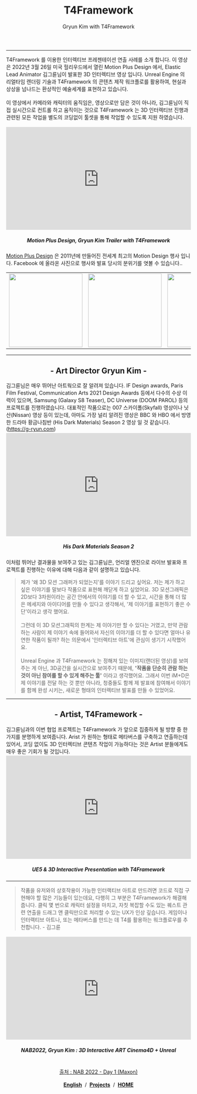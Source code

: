 ﻿---
layout: page
title: T4Framework
subtitle: Gryun Kim with T4Framework
---
<style>
	.embed-container {
		position: relative;
		padding-bottom: 56.25%;
		height: 0;
		overflow: hidden;
		max-width: 100%;
	}

	.embed-container iframe, .embed-container object, .embed-container embed {
		position: absolute;
		top: 1%;
		down: 1%;
		left: 0%;
		width: 100%;
		height: 100%;
	}

	table {
		border-spacing: 0;
	} 

</style>
<hr />

T4Framework 를 이용한 인터렉티브 프레젠테이션 연출 사례를 소개 합니다. 이 영상은 2022년 3월 26일 미국 헐리우드에서 열린 Motion Plus Design 에서, Elastic Lead Animator 김그륜님이 발표한 3D 인터렉티브 영상 입니다. Unreal Engine 의 리얼타임 렌더링 기술과 T4Framework 의 콘텐츠 제작 워크플로를 활용하여, 현실과 상상을 넘나드는 환상적인 예술세계를 표현하고 있습니다.<br /><br />
이 영상에서 카메라와 캐릭터의 움직임은, 영상으로만 담은 것이 아니라, 김그륜님이 직접 실시간으로 컨트롤 하고 움직이는 것으로 T4Framework 는 3D 인터렉티브 진행과 관련된 모든 작업을 별도의 코딩없이 툴셋을 통해 작업할 수 있도록 지원 하였습니다.
<div class="embed-container"><iframe src="https://www.youtube.com/embed/IzFVjLMxbLc" frameborder="0" width="1280" height="720"></iframe></div>
<center><h5>Motion Plus Design, Gryun Kim Trailer with T4Framework</h5></center>

<a href="https://www.motion-plus-design.com/" target="_blank">Motion Plus Design</a> 은 2011년에 만들어진 전세계 최고의 Motion Design 행사 입니다. Facebook 에 올라온 사진으로 행사와 발표 당시의 분위기를 엿볼 수 있습니다..<br>

<table border=0>
	<tr>
		<td><a href="https://www.facebook.com/photo/?fbid=4468297356603551&set=pcb.4468302899936330" target="_blank"><img src="https://t4framework.com/img/gryun_1.jpg" width="200"></a></td>
		<td><a href="https://www.facebook.com/photo?fbid=4468297049936915&set=pcb.4468302899936330" target="_blank"><img src="https://t4framework.com/img/gryun_2.jpg" width="200"></a></td>
		<td><a href="https://www.facebook.com/photo?fbid=4468297413270212&set=pcb.4468302899936330" target="_blank"><img src="https://t4framework.com/img/gryun_3.jpg" width="200"></a></td>
		<td><a href="https://www.facebook.com/photo?fbid=4468297243270229&set=pcb.4468302899936330" target="_blank"><img src="https://t4framework.com/img/gryun_4.jpg" width="200"></a></td>
	</tr>
</table>

<hr />

<center><h2>- Art Director Gryun Kim -</h2></center>
김그륜님은 매우 뛰어난 아트웍으로 잘 알려져 있습니다. IF Design awards, Paris Film Festival, Communication Arts 2021 Design Awards 등에서 다수의 수상 이력이 있으며, Samsung (Galaxy S8 Teaser), DC Universe (DOOM PAROL) 등의 프로젝트를 진행하였습니다. 대표적인 작품으로는 007 스카이폴(Skyfall) 영상이나 닛산(Nissan) 영상 등이 있는데, 아마도 가장 널리 알려진 영상은 BBC 와 HBO 에서 방영한 드라마 황금나침반 (His Dark Materials) Season 2 영상 일 것 같습니다. (<a href="https://g-ryun.com/" target="_blank">https://g-ryun.com</a>)

<div class="embed-container"><iframe src="https://player.vimeo.com/video/479938466" frameborder="0" width="1280" height="720"></iframe></div>
<center><h5>His Dark Materials Season 2</h5></center>

이처럼 뛰어난 결과물을 보여주고 있는 김그륜님은, 언리얼 엔진으로 라이브 발표와 프로젝트를 진행하는 이유에 대해 다음과 같이 설명하고 있습니다.<br>

> 제가 '왜 3D 모션 그래퍼가 되었는지'를 이야기 드리고 싶어요. 저는 제가 하고 싶은 이야기를 말보다 작품으로 표현해 깨닫게 하고 싶었어요. 3D 모션그래픽은 2D보다 3차원이라는 공간 안에서의 이야기를 더 할 수 있고, 시간을 통해 더 많은 메세지와 아이디어를 만들 수 있다고 생각해서, '제 이야기를 표현하기 좋은 수단'이라고 생각 했어요.<br><br>
> 그런데 이 3D 모션그래픽의 한계는 제 이야기만 할 수 있다는 거였고, 만약 관람하는 사람이 제 이야기 속에 들어와서 자신의 이야기를 더 할 수 있다면 얼마나 유연한 작품이 될까? 하는 의문에서 '인터렉티브 아트'에 관심이 생기기 시작했어요.<br><br>
> Unreal Engine 과 T4Framework 는 정해져 있는 이미지(랜더된 영상)를 보여 주는 게 아닌, 3D공간을 실시간으로 보여주기 때문에, <b>'작품을 단순히 관람 하는 것이 아닌 참여를 할 수 있게 해주는 툴'</b> 이라고 생각했어요. 그래서 이번 iM+D은 제 이야기를 전달 하는 것 뿐만 아니라, 청중들도 함께 제 발표에 참여해서 이야기를 함께 완성 시키는, 새로운 형태의 인터렉티브 발표를 만들 수 있었어요.

<hr />

<center><h2>- Artist, T4Framework -</h2></center>
김그륜님과의 이번 협업 프로젝트는 T4Framework 가 앞으로 집중하게 될 방향 중 한가지를 분명하게 보여줍니다. Arist 가 원하는 형태로 메타버스를 구축하고 연출하는데 있어서, 코딩 없이도 3D 인터렉티브 콘텐츠 작업이 가능하다는 것은 Artist 분들에게도 매우 좋은 기회가 될 것입니다.

<div class="embed-container"><iframe src="https://www.youtube.com/embed/Dc2hju0nxek" frameborder="0" width="1280" height="720"></iframe></div>
<center><h5>UE5 & 3D Interactive Presentation with T4Framework</h5></center>

<hr />

> 작품을 유저와의 상호작용이 가능한 인터랙티브 아트로 만드려면 코드로 직접 구현해야 할 많은 기능들이 있는데요, 다행히 그 부분은 T4Framework가 해결해 줍니다. 클릭 몇 번으로 캐릭터 설정을 마치고, 자칫 복잡할 수도 있는 퀘스트 관련 연출을 드래그 앤 클릭만으로 처리할 수 있는 UX가 인상 깊습니다. 게임이나 인터랙티브 아트나, 또는 메타버스를 만드는 데 T4를 활용하는 워크플로우를 추천합니다. - 김그륜

<div class="embed-container"><iframe src="https://www.youtube.com/embed/55wb65J153U" frameborder="0" width="1280" height="720"></iframe></div>
<center><h5>NAB2022, Gryun Kim : 3D Interactive ART Cinema4D + Unreal</h5><br>
<a href="https://www.youtube.com/watch?v=asH0fBKbSwk" target="_blank">출처 : NAB 2022 - Day 1 (Maxon)</a><br><br></center>

<center><a href="https://t4framework.com/GryunKim_en/"><b>English</b></a> &nbsp;/&nbsp; <a href="https://t4framework.com/Projects/"><b>Projects</b></a> &nbsp;/&nbsp; <a href="https://t4framework.com/"><b>HOME</b></a></center>
